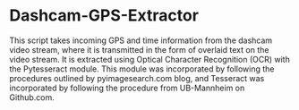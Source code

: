 # Dashcam-GPS-Extractor
This script takes incoming GPS and time information from the dashcam video stream, where it is transmitted in the form of overlaid text on the video stream. It is extracted using Optical Character Recognition (OCR) with the Pytesseract module. This module was incorporated by following the procedures outlined by pyimagesearch.com blog, and Tesseract was incorporated by following the procedure from UB-Mannheim on Github.com.
